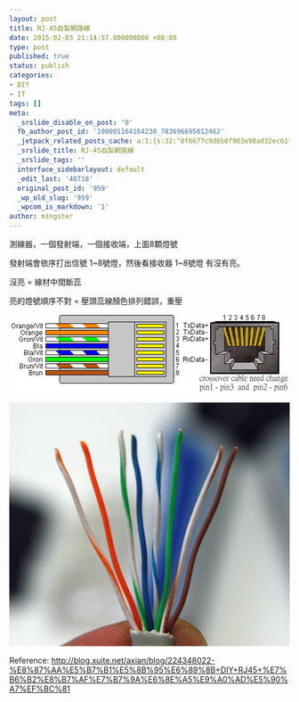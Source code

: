```yaml
---
layout: post
title: RJ-45自製網路線
date: 2015-02-03 21:14:57.000000000 +08:00
type: post
published: true
status: publish
categories:
- DIY
- IT
tags: []
meta:
  _srslide_disable_on_post: '0'
  fb_author_post_id: '100001164164230_783696695012462'
  _jetpack_related_posts_cache: a:1:{s:32:"8f6677c9d6b0f903e98ad32ec61f8deb";a:2:{s:7:"expires";i:1456137550;s:7:"payload";a:3:{i:0;a:1:{s:2:"id";i:460;}i:1;a:1:{s:2:"id";i:140;}i:2;a:1:{s:2:"id";i:100;}}}}
  _srslide_title: RJ-45自製網路線
  _srslide_tags: ''
  interface_sidebarlayout: default
  _edit_last: '40718'
  original_post_id: '959'
  _wp_old_slug: '959'
  _wpcom_is_markdown: '1'
author: mingster
---
```

<p>測線器，一個發射端，一個接收端，上面8顆燈號</p>
<p>發射端會依序打出信號 1~8號燈，然後看接收器 1~8號燈 有沒有亮。</p>
<p>沒亮 = 線材中間斷蕊</p>
<p>亮的燈號順序不對 = 壓頭蕊線顏色排列錯誤，重壓</p>
<p><img class="alignnone size-full wp-image-960" src="/img/rj45.png" alt="rj45" width="511" height="142" /></p>
<p><img class="alignnone size-full wp-image-1651" src="/img/rj45-2.png" alt="rj45-2" width="510" height="437" /></p>
<p>Reference: <a href="http://blog.xuite.net/axian/blog/224348022-%E8%87%AA%E5%B7%B1%E5%8B%95%E6%89%8B+DIY+RJ45+%E7%B6%B2%E8%B7%AF%E7%B7%9A%E6%8E%A5%E9%A0%AD%E5%90%A7%EF%BC%81" target="_new">http://blog.xuite.net/axian/blog/224348022-%E8%87%AA%E5%B7%B1%E5%8B%95%E6%89%8B+DIY+RJ45+%E7%B6%B2%E8%B7%AF%E7%B7%9A%E6%8E%A5%E9%A0%AD%E5%90%A7%EF%BC%81</a></p>
